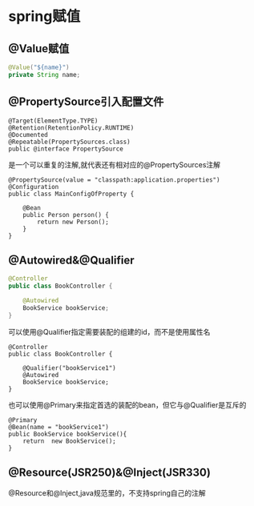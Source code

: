 # spring赋值

## @Value赋值

```java
@Value("${name}")
private String name;
```

## @PropertySource引入配置文件

```
@Target(ElementType.TYPE)
@Retention(RetentionPolicy.RUNTIME)
@Documented
@Repeatable(PropertySources.class)
public @interface PropertySource
```

是一个可以重复的注解,就代表还有相对应的@PropertySources注解

```
@PropertySource(value = "classpath:application.properties")
@Configuration
public class MainConfigOfProperty {

    @Bean
    public Person person() {
        return new Person();
    }
}
```

## @Autowired&@Qualifier

```java
@Controller
public class BookController {

    @Autowired
    BookService bookService;
}
```

可以使用@Qualifier指定需要装配的组建的id，而不是使用属性名

```
@Controller
public class BookController {

    @Qualifier("bookService1")
    @Autowired
    BookService bookService;
}
```

也可以使用@Primary来指定首选的装配的bean，但它与@Qualifier是互斥的

```
@Primary
@Bean(name = "bookService1")
public BookService bookService(){
    return  new BookService();
}
```

## @Resource(JSR250)&@Inject(JSR330)

@Resource和@Inject,java规范里的，不支持spring自己的注解